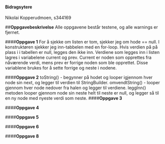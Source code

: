 #### **Bidragsytere**

Nikolai Kopperudmoen, s344169

##**Oppgavebeskrivelse**
Alle oppgavene består testene, og alle warnings er fjernet. 

####**Oppgave 1**
For å sjekke om listen er tom, sjekker jeg om hode == null. 
I konstruktøren sjekker jeg inn-tabbelen med en for-loop. Hvis verdien på på plass i i tabellen 
er null, legges den ikke inn. 
Verdiene som legges inn i listen lagres i variabelene current og prev. Current er noden som
opprettes fra nåværende verdi, mens prev er forrige noden som ble opprettet. Disse variablene
brukes for å sette forrige og neste i nodene. 

####**Oppgave 2**
toString() - begynner på hodet og looper igjennom hver node sin next, og legger til verdien til StringBuilder.
omvendtString() - looper gjennom hver node nedover fra halen og legger til verdiene. 
leggInn() metoden looper gjennom node sin neste helt til neste er null, og legger så til en ny node med nyeste verdi
som neste.
####**Oppgave 3**

####**Oppgave 4**

####**Oppgave 5**

####**Oppgave 6**

####**Oppgave 8**



